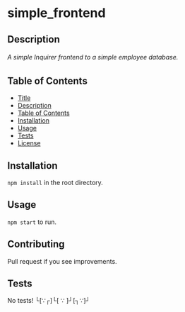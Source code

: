 # simple_frontend
## Description
###### A simple Inquirer frontend to a simple employee database.

## Table of Contents
 - [Title](https://github.com/udidifier/simple_frontend#simple_frontend)
 - [Description](https://github.com/udidifier/simple_frontend#description)
 - [Table of Contents](https://github.com/udidifier/simple_frontend#table-of-contents)
 - [Installation](https://github.com/udidifier/simple_frontend#installation)
 - [Usage](https://github.com/udidifier/simple_frontend#usage)
 - [Tests](https://github.com/udidifier/simple_frontend#tests)
 - [License](https://github.com/udidifier/simple_frontend#license)

## Installation
`npm install` in the root directory.

## Usage
`npm start` to run.

## Contributing
Pull request if you see improvements.

## Tests
No tests! └[∵┌]└[ ∵ ]┘[┐∵]┘
  
